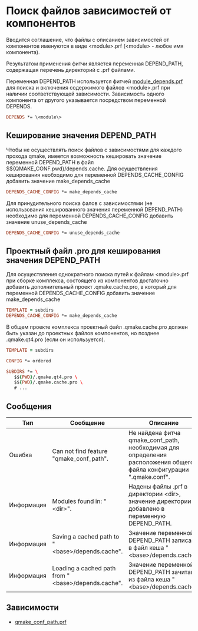 # Поиск файлов зависимостей от компонентов

Вводится соглашение, что файлы с описанием зависимостей от компонентов именуются в виде \<module\>.prf (\<module\> - любое имя компонента).

Результатом применения фитчи является переменная DEPEND_PATH, содержащая перечень директорий с .prf файлами.

Переменная DEPEND_PATH используется фитчей [module_depends.prf](module_depends.md) для поиска и включения содержимого файлов \<module\>.prf при наличии соответствующей зависимости. Зависимость одного компонента от другого указывается посредством переменной DEPENDS.

```pro
DEPENDS *= \<module\>
```

## Кеширование значения DEPEND_PATH

Чтобы не осуществлять поиск файлов с зависимостями для каждого прохода qmake, имеется возможность кешировать значение переменной DEPEND_PATH в файл $${QMAKE_CONF.pwd}/depends.cache. Для осуществления кеширования необходимо для переменной DEPENDS_CACHE_CONFIG добавить значение make_depends_cache

```pro
DEPENDS_CACHE_CONFIG *= make_depends_cache
```

Для принудительного поиска фалов с зависимостями (не использования кешированного значения переменной DEPEND_PATH) необходимо для переменной DEPENDS_CACHE_CONFIG добавить значение unuse_depends_cache

```pro
DEPENDS_CACHE_CONFIG *= unuse_depends_cache
```

## Проектный файл .pro для кеширования значения DEPEND_PATH

Для осуществления однократного поиска путей к файлам \<module\>.prf при сборке комплекса, состоящего из компонентов достаточно добавить дополнительный проект .qmake.cache.pro, в который для переменной DEPENDS_CACHE_CONFIG добавить значение make_depends_cache

```pro
TEMPLATE = subdirs
DEPENDS_CACHE_CONFIG *= make_depends_cache
```

 В общем проекте комплекса проектный файл .qmake.cache.pro должен быть указан до проектных файлов компонентов, но позднее .qmake.qt4.pro (если он используется).
 
 ```pro
TEMPLATE = subdirs

CONFIG *= ordered

SUBDIRS *= \
    $${PWD}/.qmake.qt4.pro \
    $${PWD}/.qmake.cache.pro \
    # ...
```

## Сообщения

| Тип        | Сообщение | Описание |
|------------|-----------|----------|
| Ошибка     | Can not find feature "qmake_conf_path". | Не найдена фитча qmake_conf_path, необходимая для определения расположения общего файла конфигурации ".qmake.conf". |
| Информация | Modules found in: "\<dir\>". | Надены файлы .prf в директории \<dir\>, значение директории добавлено в переменную DEPEND_PATH. |
| Информация | Saving a cached path to "\<base\>/depends.cache". | Значение переменной DEPEND_PATH записано в файл кеша "\<base\>/depends.cache". |
| Информация | Loading a cached path from "\<base\>/depends.cache". | Значение переменной DEPEND_PATH зачитано из файла кеша "\<base\>/depends.cache". |

## Зависимости

* [qmake_conf_path.prf](qmake_conf_path.md)
